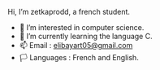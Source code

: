 Hi, I’m zetkaprodd, a french student.

- 👀 I’m interested in computer science.
- 🌱 I’m currently learning the language C.
- 📫 Email : elibayart05@gmail.com
- 🏳️ Languages : French and English.
